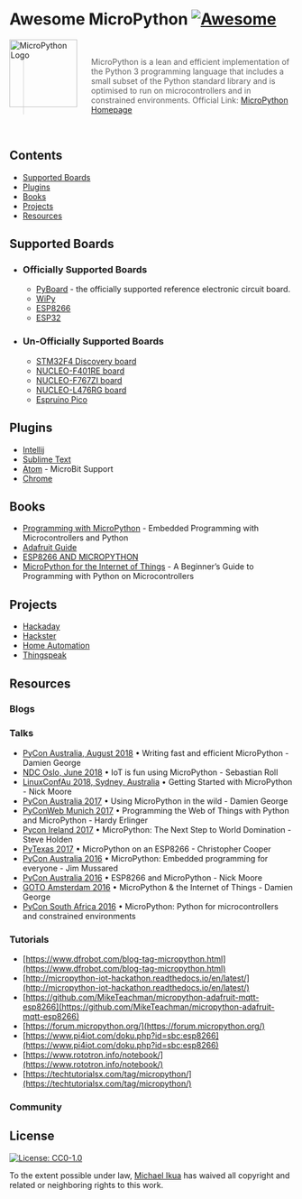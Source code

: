 # Awesome MicroPython [![Awesome](https://awesome.re/badge.svg)](https://awesome.re)

<a href="http://www.micropython.org/"><img src="https://avatars2.githubusercontent.com/u/6298560?s=200&v=4" alt="MicroPython Logo" align="left" style="margin-right: 25px" height=120></a>

<br>

> MicroPython is a lean and efficient implementation of the Python 3 programming language that includes a small subset of the Python standard library and is optimised to run on microcontrollers and in constrained environments. Official Link: [MicroPython Homepage](http://www.micropython.org/)

<br>

## Contents

- [Supported Boards](#supported-boards)
- [Plugins](#plugins)
- [Books](#books)
- [Projects](#projects)
- [Resources](#resources)

## Supported Boards

- ### Officially Supported Boards

  - [PyBoard](https://store.micropython.org/category/pyboards) - the officially supported reference electronic circuit board.
  - [WiPy](http://micropython.org/resources/docs/en/latest/wipy/)
  - [ESP8266](http://micropython.org/resources/docs/en/latest/esp8266/)
  - [ESP32](https://github.com/micropython/micropython/tree/master/ports/esp32)

- ### Un-Officially Supported Boards

  - [STM32F4 Discovery board](#)
  - [NUCLEO-F401RE board](#)
  - [NUCLEO-F767ZI board](#)
  - [NUCLEO-L476RG board](#)
  - [Espruino Pico](#)

## Plugins

- [Intellij](https://github.com/vlasovskikh/intellij-micropython)
- [Sublime Text](https://github.com/gepd/uPiotMicroPythonTool)
- [Atom](https://atom.io/packages/microbit-python) -  MicroBit Support
- [Chrome](https://chrome.google.com/webstore/detail/micropython/lhdjeebhcalhgnbigbngiaglmladclbo?hl=en-GB)

## Books

- [Programming with MicroPython](http://shop.oreilly.com/product/0636920056515.do) - Embedded Programming with Microcontrollers and Python
- [Adafruit Guide](https://cdn-learn.adafruit.com/downloads/pdf/micropython-basics-what-is-micropython.pdf)
- [ESP8266 AND MICROPYTHON](https://www.elektor.com/esp8266-and-micropython-e-book)
- [MicroPython for the Internet of Things](https://www.apress.com/gp/book/9781484231227) - A Beginner’s Guide to Programming with Python on Microcontrollers

## Projects

- [Hackaday](https://hackaday.io/projects?tag=micropython)
- [Hackster](https://www.hackster.io/projects/tags/micropython)
- [Home Automation](https://medium.com/@rxseger/esp8266-first-project-home-automation-with-relays-switches-pwm-and-an-adc-ad25f317c74f)
- [Thingspeak](https://blog.gypsyengineer.com/en/diy-electronics/micropython-esp8266-sending-data-to-thingspeak.html)

## Resources

### Blogs

### Talks

- [PyCon Australia, August 2018](https://youtu.be/hHec4qL00x0) • Writing fast and efficient MicroPython - Damien George
- [NDC Oslo, June 2018](https://youtu.be/2fVItYQ5YSQ) • IoT is fun using MicroPython - Sebastian Roll
- [LinuxConfAu 2018, Sydney, Australia](https://www.youtube.com/watch?v=inUMgHQ62sA) • Getting Started with MicroPython - Nick Moore
- [PyCon Australia 2017](https://www.youtube.com/watch?v=WI-nTf5iM84) • Using MicroPython in the wild - Damien George
- [PyConWeb Munich 2017](https://www.youtube.com/watch?v=_-jFb9HSdk4) • Programming the Web of Things with Python and MicroPython - Hardy Erlinger
- [Pycon Ireland 2017](https://www.youtube.com/watch?v=2gPU2CXiphQ&t=1460s) • MicroPython: The Next Step to World Domination - Steve Holden
- [PyTexas 2017](https://www.youtube.com/watch?v=V5xs2DpQi1s) • MicroPython on an ESP8266 - Christopher Cooper
- [PyCon Australia 2016](https://www.youtube.com/watch?v=oCEZyJqkMrE) • MicroPython: Embedded programming for everyone - Jim Mussared
- [PyCon Australia 2016](https://www.youtube.com/watch?v=C19fFU-TVWU) • ESP8266 and MicroPython - Nick Moore
- [GOTO Amsterdam 2016](https://www.youtube.com/watch?v=EvGhPmPPzko&t=447s) • MicroPython & the Internet of Things - Damien George
- [PyCon South Africa 2016](https://www.youtube.com/watch?v=srrf-25_Ytw) • MicroPython: Python for microcontrollers and constrained environments

### Tutorials

- [https://www.dfrobot.com/blog-tag-micropython.html](https://www.dfrobot.com/blog-tag-micropython.html)
- [http://micropython-iot-hackathon.readthedocs.io/en/latest/](http://micropython-iot-hackathon.readthedocs.io/en/latest/)
- [https://github.com/MikeTeachman/micropython-adafruit-mqtt-esp8266](https://github.com/MikeTeachman/micropython-adafruit-mqtt-esp8266)
- [https://forum.micropython.org/](https://forum.micropython.org/)
- [https://www.pi4iot.com/doku.php?id=sbc:esp8266](https://www.pi4iot.com/doku.php?id=sbc:esp8266)
- [https://www.rototron.info/notebook/](https://www.rototron.info/notebook/)
- [https://techtutorialsx.com/tag/micropython/](https://techtutorialsx.com/tag/micropython/)

### Community

## License

[![License: CC0-1.0](https://licensebuttons.net/l/zero/1.0/80x15.png)](http://creativecommons.org/publicdomain/zero/1.0/)

To the extent possible under law, [Michael Ikua](https://github.com/ikuamike) has waived all copyright and related or neighboring rights to this work.